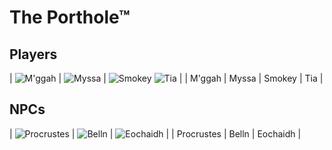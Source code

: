 # The Porthole™

## Players
| ![M'ggah](https://i.imgur.com/TONBUDzb.png) | ![Myssa](https://i.imgur.com/GjLqK7tb.png) | ![Smokey](https://i.imgur.com/exed6hMb.png) ![Tia](https://i.imgur.com/T1BZs5Lb.png) |
| M'ggah | Myssa | Smokey | Tia | 

## NPCs
| ![Procrustes](https://i.imgur.com/BcbX6gBb.jpg) | ![Belln](https://i.imgur.com/Oe1xNnRb.png) | ![Eochaidh](https://i.imgur.com/BK7V1ZOb.png) |
| Procrustes | Belln | Eochaidh |
